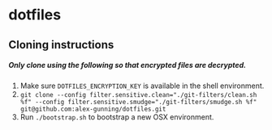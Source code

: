 # dotfiles

## Cloning instructions
##### Only clone using the following so that encrypted files are decrypted.

1. Make sure `DOTFILES_ENCRYPTION_KEY` is available in the shell environment.
2. ```git clone --config filter.sensitive.clean="./git-filters/clean.sh %f" --config filter.sensitive.smudge="./git-filters/smudge.sh %f" git@github.com:alex-gunning/dotfiles.git```
3. Run `./bootstrap.sh` to bootstrap a new OSX environment.
